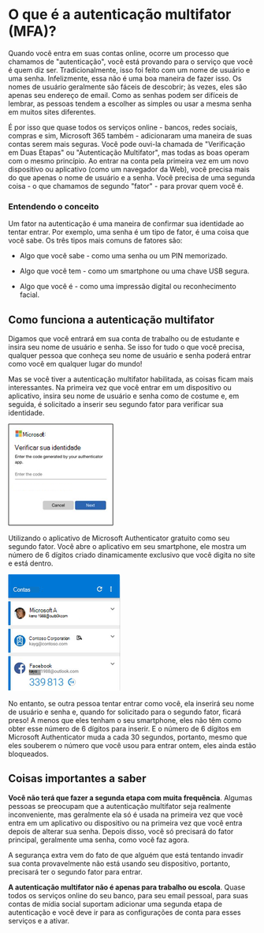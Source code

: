# O que é a autenticação multifator (MFA)?

Quando você entra em suas contas online, ocorre um processo que chamamos de "autenticação", você está provando para o serviço que você é quem diz ser. Tradicionalmente, isso foi feito com um nome de usuário e uma senha. Infelizmente, essa não é uma boa maneira de fazer isso. Os nomes de usuário geralmente são fáceis de descobrir; às vezes, eles são apenas seu endereço de email. Como as senhas podem ser difíceis de lembrar, as pessoas tendem a escolher as simples ou usar a mesma senha em muitos sites diferentes.

É por isso que quase todos os serviços online - bancos, redes sociais, compras e sim, Microsoft 365 também - adicionaram uma maneira de suas contas serem mais seguras. Você pode ouvi-la chamada de "Verificação em Duas Etapas" ou "Autenticação Multifator", mas todas as boas operam com o mesmo princípio. Ao entrar na conta pela primeira vez em um novo dispositivo ou aplicativo (como um navegador da Web), você precisa mais do que apenas o nome de usuário e a senha. Você precisa de uma segunda coisa - o que chamamos de segundo "fator" - para provar quem você é.

### Entendendo o conceito

Um fator na autenticação é uma maneira de confirmar sua identidade ao tentar entrar. Por exemplo, uma senha é um tipo de fator, é uma coisa que você sabe. Os três tipos mais comuns de fatores são: 

 - Algo que você sabe - como uma senha ou um PIN memorizado.

 - Algo que você tem - como um smartphone ou uma chave USB segura.

 - Algo que você é - como uma impressão digital ou reconhecimento facial.

## Como funciona a autenticação multifator

Digamos que você entrará em sua conta de trabalho ou de estudante e insira seu nome de usuário e senha. Se isso for tudo o que você precisa, qualquer pessoa que conheça seu nome de usuário e senha poderá entrar como você em qualquer lugar do mundo! 

Mas se você tiver a autenticação multifator habilitada, as coisas ficam mais interessantes. Na primeira vez que você entrar em um dispositivo ou aplicativo, insira seu nome de usuário e senha como de costume e, em seguida, é solicitado a inserir seu segundo fator para verificar sua identidade. 

![mfa1](/assets/images/mfa_log.png#center)

Utilizando o aplicativo de Microsoft Authenticator gratuito como seu segundo fator. Você abre o aplicativo em seu smartphone, ele mostra um número de 6 dígitos criado dinamicamente exclusivo que você digita no site e está dentro. 

![mfa2](/assets/images/mfa_smart.png#center)

No entanto, se outra pessoa tentar entrar como você, ela inserirá seu nome de usuário e senha e, quando for solicitado para o segundo fator, ficará preso! A menos que eles tenham o seu smartphone, eles não têm como obter esse número de 6 dígitos para inserir. E o número de 6 dígitos em Microsoft Authenticator muda a cada 30 segundos, portanto, mesmo que eles souberem o número que você usou para entrar ontem, eles ainda estão bloqueados. 

## Coisas importantes a saber

**Você não terá que fazer a segunda etapa com muita frequência**. Algumas pessoas se preocupam que a autenticação multifator seja realmente inconveniente, mas geralmente ela só é usada na primeira vez que você entra em um aplicativo ou dispositivo ou na primeira vez que você entra depois de alterar sua senha. Depois disso, você só precisará do fator principal, geralmente uma senha, como você faz agora. 

A segurança extra vem do fato de que alguém que está tentando invadir sua conta provavelmente não está usando seu dispositivo, portanto, precisará ter o segundo fator para entrar. 

**A autenticação multifator não é apenas para trabalho ou escola**. Quase todos os serviços online do seu banco, para seu email pessoal, para suas contas de mídia social suportam adicionar uma segunda etapa de autenticação e você deve ir para as configurações de conta para esses serviços e a ativar. 